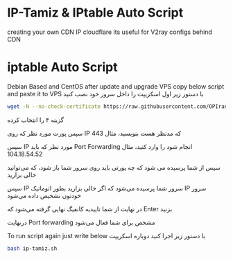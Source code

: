 # IP-Tamiz & IPtable Auto Script
creating your own CDN IP cloudflare
its useful for V2ray configs behind CDN

# iptable Auto Script

Debian Based and CentOS 
after update and upgrade VPS copy below script and paste it to VPS
با دستور زیر اول اسکریپت را داخل سرور خود نصب کنید

``` bash
wget -N --no-check-certificate https://raw.githubusercontent.com/OPIran-CluB/IP-Tamiz/main/ip-tamiz.sh && chmod +x ip-tamiz.sh && bash ip-tamiz.sh
```

  گزینه ۴ را انتخاب کرده

 سپس پورت مورد نظر که روی IP که مدنظر هست بنویسید، مثال 443

 سپس IP مورد نظر که باید Port Forwarding انجام شود را وارد کنید، مثال 104.18.54.52

 سپس از شما پرسیده می شود که چه پورتی باید روی سرور شما باز شود، که می‌توانید خالی بزارید 

 سپس IP سرور شما پرسیده می‌شود که اگر خالی بزارید بطور اتوماتیک IP سرور خودتون تشخیص داده می‌شود

 در نهایت از شما تاییدیه کانفیگ نهایی گرفته می‌شود که Enter بزنید

درنهایت Port forwarding مشخص برای شما فعال می‌شود

To run script again just write below 
  با دستور زیر اجرا کنید دوباره اسکریپت
``` bash
bash ip-tamiz.sh
```
